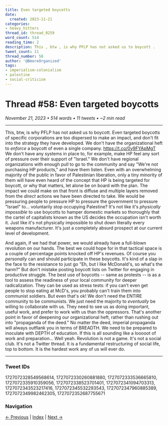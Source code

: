 ```yaml
---
title: Even targeted boycotts
date:
  created: 2023-11-21
categories:
- heavy_hitters
thread_id: thread_0259
word_count: 514
reading_time: 2
description: This , btw , is why PFLP has not asked us to boycott .
tweet_count: 11
thread_number: 58
author: '@BmoreOrganized'
tags:
- imperialism-colonialism
- palestine
- social-criticism
---
```

# Thread #58: Even targeted boycotts

*November 21, 2023 • 514 words • 11 tweets • ~2 min read*

---

This, btw, is why PFLP has not asked us to boycott. Even targeted boycotts of specific corporations are too dispersed to make an impact, and don't fit into the strategy they have developed. We don't have the organizational heft to *enforce* a boycott of even a single company. https://t.co/0y9FYApMgT We don't have any systems in place to, for example, make HP feel any sort of pressure over their support of "Israel." We don't have regional organizations with enough pull to go to the community and say "We're not purchasing HP products," and have them listen. Even with an overwhelming majority of the public in favor of Palestinian liberation, only a tiny minority of them will have even heard of the concept that HP is being targeted for boycott, or why that matters, let alone be on board with the plan. The impact we could make on that front is diffuse and multiple layers removed from the *direct* actions we have been directed to take. We would be pressuring people to pressure HP to pressure the government to pressure "Israel" to... voluntarily stop occupying Palestine? It's not like it's *physically impossible* to use boycotts to hamper domestic markets so thoroughly that the cartel of capitalists known as the US decides the occupation isn't worth it. Just like it's not physically impossible to shut down literally every weapons manufacturer. It's just a completely absurd prospect at our current level of development.

And again, if we had that power, we would already have a full-blown revolution on our hands. The best we could hope for in that tactical space is a couple of percentage points knocked off HP's revenues. Of course you *personally* can and should participate in these boycotts. It's kind of a slap in the face to the resistance to just go "Eh, but I like McDonald's, so what's the harm?" But don't mistake posting boycott lists on Twitter for engaging in productive struggle. The best use of boycotts -- same as protests -- is as a tool to assess the readiness of your local community for deeper radicalization. They can be used as stress tests: if you can't even get people to stop eating at McD's, you probably can't train them into communist soldiers. But even that's ok! We don't need the ENTIRE community to be communists. We just need the majority to *eventually* be willing to collaborate with us. They need to see us as doing important, useful work, and prefer to work with us than the oppressors. That's another point in favor of deepening our organizational heft, rather than rushing out into "propaganda of the deed." No matter the deed, imperial propaganda will always outflank you in terms of BREADTH. We need to be prepared to inoculate with DEPTH of education. If this is all sounding like a looooot of work and preparation... Well yeah. Revolution is not a game. It's not a social club. It's not a Twitter thread. It is a fundamental restructuring of social life, top to bottom. It is the hardest work any of us will ever do.

---

### Tweet IDs
1727072328549568614, 1727072330260881880, 1727072333536665810, 1727072335910359056, 1727072338523701401, 1727072341094703313, 1727072343523217416, 1727072345532293543, 1727072347960885389, 1727072349982462305, 1727072352687755671

### Navigation
[← Previous](057-*.md) | [Index](index.md) | [Next →](059-*.md)